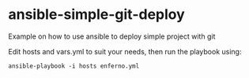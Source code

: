 ansible-simple-git-deploy
=========================

Example on how to use ansible to deploy simple project with git 

Edit hosts and vars.yml to suit your needs, then run the playbook using: 

```
ansible-playbook -i hosts enferno.yml 
```
